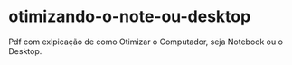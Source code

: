 # otimizando-o-note-ou-desktop
 Pdf com exlpicação de como Otimizar o Computador, seja Notebook ou o Desktop.
